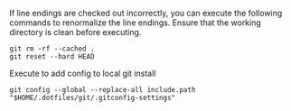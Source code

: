 If line endings are checked out incorrectly, you can execute the following commands to renormalize the line endings.
Ensure that the working directory is clean before executing.

```
git rm -rf --cached .
git reset --hard HEAD
```


Execute to add config to local git install
```
git config --global --replace-all include.path "$HOME/.dotfiles/git/.gitconfig-settings"
```
